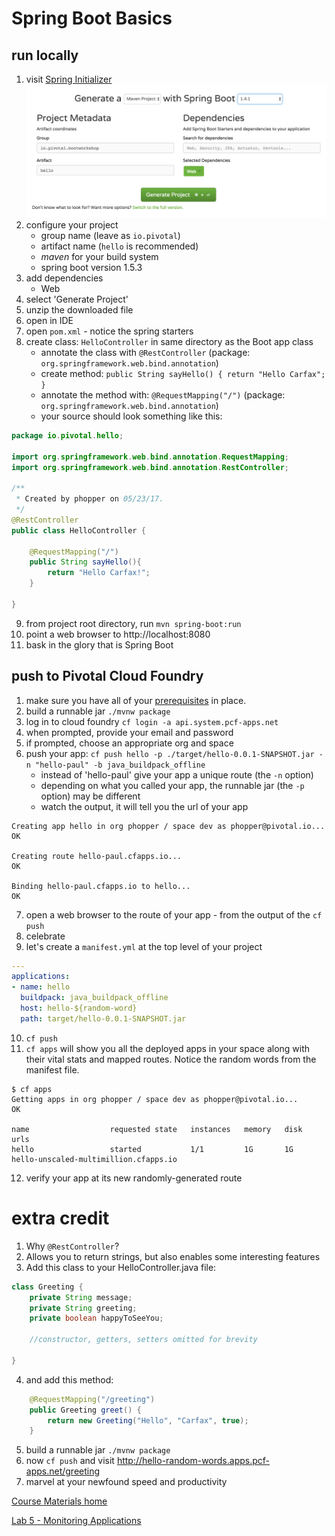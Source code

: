 # Spring Boot Basics

## run locally
1. visit [Spring Initializer](http://start.spring.io)
![](../../Common/images/lab1_boot.png)
2. configure your project
   * group name (leave as `io.pivotal`)
   * artifact name (`hello` is recommended)
   * *_maven_* for your build system
   * spring boot version 1.5.3
3. add dependencies
   * Web
4. select 'Generate Project'
5. unzip the downloaded file
6. open in IDE
7. open `pom.xml` - notice the spring starters
8. create class: `HelloController` in same directory as the Boot app class
   * annotate the class with `@RestController` (package: `org.springframework.web.bind.annotation`)
   * create method: `public String sayHello() { return "Hello Carfax"; }`
   * annotate the method with: `@RequestMapping("/")` (package: `org.springframework.web.bind.annotation`)
   * your source should look something like this:
```java
package io.pivotal.hello;

import org.springframework.web.bind.annotation.RequestMapping;
import org.springframework.web.bind.annotation.RestController;

/**
 * Created by phopper on 05/23/17.
 */
@RestController
public class HelloController {

    @RequestMapping("/")
    public String sayHello(){
        return "Hello Carfax!";
    }

}
```


9. from project root directory, run `mvn spring-boot:run`
10. point a web browser to http://localhost:8080
11. bask in the glory that is Spring Boot

## push to Pivotal Cloud Foundry
1. make sure you have all of your [prerequisites](https://github.com/phopper-pivotal/PCF-Workshop-Carfax/#pre-requisites) in place.
2. build a runnable jar `./mvnw package`
3. log in to cloud foundry `cf login -a api.system.pcf-apps.net`
4. when prompted, provide your email and password
5. if prompted, choose an appropriate org and space
6. push your app:  `cf push hello -p ./target/hello-0.0.1-SNAPSHOT.jar -n "hello-paul" -b java_buildpack_offline`
   * instead of 'hello-paul' give your app a unique route (the `-n` option)
   * depending on what you called your app, the runnable jar (the `-p` option) may be different
   * watch the output, it will tell you the url of your app
```
Creating app hello in org phopper / space dev as phopper@pivotal.io...
OK

Creating route hello-paul.cfapps.io...
OK

Binding hello-paul.cfapps.io to hello...
OK
```
7. open a web browser to the route of your app - from the output of the `cf push`
8. celebrate
9. let's create a `manifest.yml` at the top level of your project
```yml
---
applications:
- name: hello
  buildpack: java_buildpack_offline
  host: hello-${random-word}
  path: target/hello-0.0.1-SNAPSHOT.jar
```
10. `cf push`
11. `cf apps` will show you all the deployed apps in your space along with their vital stats and mapped routes.  Notice the random words from the manifest file.
```
$ cf apps
Getting apps in org phopper / space dev as phopper@pivotal.io...
OK

name                  requested state   instances   memory   disk   urls
hello                 started           1/1         1G       1G     hello-unscaled-multimillion.cfapps.io
```
12. verify your app at its new randomly-generated route

# extra credit
1.  Why `@RestController`?
2. Allows you to return strings, but also enables some interesting features
3. Add this class to your HelloController.java file:
```java
class Greeting {
    private String message;
    private String greeting;
    private boolean happyToSeeYou;

    //constructor, getters, setters omitted for brevity

}
```
4.  and add this method:
```java
    @RequestMapping("/greeting")
    public Greeting greet() {
        return new Greeting("Hello", "Carfax", true);
    }
```
5. build a runnable jar `./mvnw package`
6. now `cf push` and visit http://hello-random-words.apps.pcf-apps.net/greeting
7. marvel at your newfound speed and productivity

[Course Materials home](../../README.md#labs)

[Lab 5 - Monitoring Applications](../lab05_spring_actuator/README.md)
